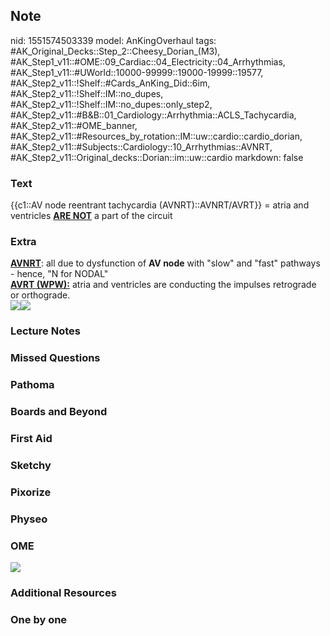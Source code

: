 ## Note
nid: 1551574503339
model: AnKingOverhaul
tags: #AK_Original_Decks::Step_2::Cheesy_Dorian_(M3), #AK_Step1_v11::#OME::09_Cardiac::04_Electricity::04_Arrhythmias, #AK_Step1_v11::#UWorld::10000-99999::19000-19999::19577, #AK_Step2_v11::!Shelf::#Cards_AnKing_Did::6im, #AK_Step2_v11::!Shelf::IM::no_dupes, #AK_Step2_v11::!Shelf::IM::no_dupes::only_step2, #AK_Step2_v11::#B&B::01_Cardiology::Arrhythmia::ACLS_Tachycardia, #AK_Step2_v11::#OME_banner, #AK_Step2_v11::#Resources_by_rotation::IM::uw::cardio::cardio_dorian, #AK_Step2_v11::#Subjects::Cardiology::10_Arrhythmias::AVNRT, #AK_Step2_v11::Original_decks::Dorian::im::uw::cardio
markdown: false

### Text
{{c1::AV node reentrant tachycardia (AVNRT)::AVNRT/AVRT}} = atria
and ventricles <b><u>ARE NOT</u></b> a part of the circuit

### Extra
<div>
  <div>
    <b><u>AVNRT</u></b>: all due to dysfunction of <b>AV node</b>
    with "slow" and "fast" pathways - hence, "N for NODAL"
  </div>
  <div>
    <b><u>AVRT (WPW):</u></b> atria and ventricles are conducting
    the impulses retrograde or orthograde.
  </div>
</div>
<div><img src="paste-487289809534977.jpg"><img src=
"paste-7550367822774273.jpg"></div>

### Lecture Notes


### Missed Questions


### Pathoma


### Boards and Beyond


### First Aid


### Sketchy


### Pixorize


### Physeo


### OME
<div class="ome-widget">
  <a href="https://onlinemeded.org?ref=anki"><img src=
  "_OME_AnkiFlashcards_General_4.png"></a>
</div>

### Additional Resources


### One by one

